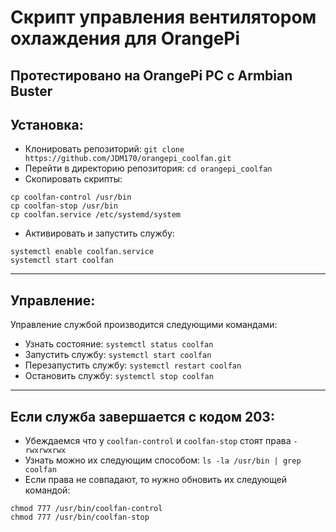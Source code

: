 # Скрипт управления вентилятором охлаждения для OrangePi
Протестировано на OrangePi PC с Armbian Buster
---
## Установка:
- Клонировать репозиторий:
```git clone https://github.com/JDM170/orangepi_coolfan.git```
- Перейти в директорию репозитория:
```cd orangepi_coolfan```
- Скопировать скрипты:
```
cp coolfan-control /usr/bin
cp coolfan-stop /usr/bin
cp coolfan.service /etc/systemd/system
```
- Активировать и запустить службу:
```
systemctl enable coolfan.service
systemctl start coolfan
```
---
## Управление:
Управление службой производится следующими командами:
- Узнать состояние: ```systemctl status coolfan```
- Запустить службу: ```systemctl start coolfan```
- Перезапустить службу: ```systemctl restart coolfan```
- Остановить службу: ```systemctl stop coolfan```
---
## Если служба завершается с кодом 203:
- Убеждаемся что у ```coolfan-control``` и ```coolfan-stop``` стоят права ```-rwxrwxrwx```
- Узнать можно их следующим способом:
```ls -la /usr/bin | grep coolfan```
- Если права не совпадают, то нужно обновить их следующей командой:
```
chmod 777 /usr/bin/coolfan-control
chmod 777 /usr/bin/coolfan-stop
```
